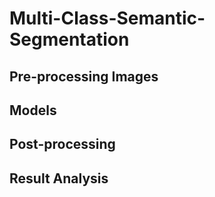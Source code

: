 # Multi-Class-Semantic-Segmentation

## Pre-processing Images
## Models
## Post-processing
## Result Analysis

